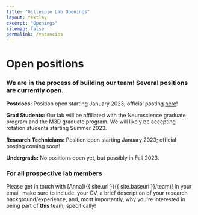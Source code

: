 ```yaml
---
title: "Gillespie Lab Openings"
layout: textlay
excerpt: "Openings"
sitemap: false
permalink: /vacancies
---
```


# Open positions

### We are in the process of building our team! Several positions are currently open.

**Postdocs:** Position open starting January 2023; official posting [here](https://neurojobs.sfn.org/job/35430/postdoctoral-scholar/)! 

**Grad Students:** Our lab will be affiliated with the Neuroscience graduate program and the M3D graduate program. We will likely be accepting rotation students starting Summer 2023.

**Research Technicians:** Position open starting January 2023; official posting coming soon! 

**Undergrads:** No positions open yet, but possibly in Fall 2023. 

### For all prospective lab members
Please get in touch with [Anna]({{ site.url }}{{ site.baseurl }}/team)! In your email, make sure to include: your CV, a brief description of your research background/experience, and, most importantly, why you're interested in being part of **this** team, specifically!





<!-- <figure>
<img src="{{ site.url }}{{ site.baseurl }}/images/picpic/Gallery/DSC_0696.jpg" width="95%">
</figure> -->
